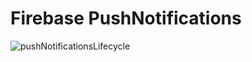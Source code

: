 # Firebase PushNotifications

![pushNotificationsLifecycle](https://user-images.githubusercontent.com/14013656/168457779-a2fb45ec-ac3d-444e-81a2-c9cfa54a6bdb.jpeg)
